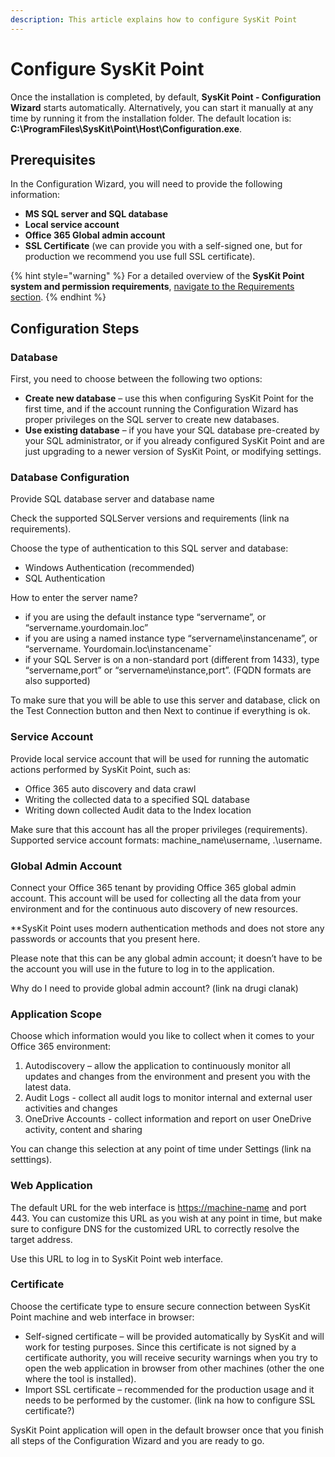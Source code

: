 ```yaml
---
description: This article explains how to configure SysKit Point
---
```


# Configure SysKit Point

Once the installation is completed, by default, **SysKit Point - Configuration Wizard** starts automatically. Alternatively, you can start it manually at any time by running it from the installation folder. The default location is: **C:\ProgramFiles\SysKit\Point\Host\Configuration.exe**.

## Prerequisites

In the Configuration Wizard, you will need to provide the following information:

* **MS SQL server and SQL database**
* **Local service account**
* **Office 365 Global admin account**
* **SSL Certificate** \(we can provide you with a self-signed one, but for production we recommend you use full SSL certificate\).

{% hint style="warning" %}
For a detailed overview of the **SysKit Point system and permission requirements**, [navigate to the Requirements section](../requirements-1/).
{% endhint %}

## Configuration Steps

### Database

First, you need to choose between the following two options: 

* **Create new database** – use this when configuring SysKit Point for the first time, and if the account running the Configuration Wizard has proper privileges on the SQL server to create new databases. 
* **Use existing database** – if you have your SQL database pre-created by your SQL administrator, or if you already configured SysKit Point and are just upgrading to a newer version of SysKit Point, or modifying settings. 

### Database Configuration

Provide SQL database server and database name 

Check the supported SQLServer versions and requirements \(link na requirements\). 

Choose the type of authentication to this SQL server and database: 

* Windows Authentication \(recommended\)  
* SQL Authentication 

How to enter the server name? 

* if you are using the default instance type “servername”, or “servername.yourdomain.loc” 
* if you are using a named instance type “servername\instancename”, or “servername. Yourdomain.loc\instancenameˇ  
* if your SQL Server is on a non-standard port \(different from 1433\), type “servername,port” or “servername\instance,port”. \(FQDN formats are also supported\) 

To make sure that you will be able to use this server and database, click on the Test Connection button and then Next to continue if everything is ok. 

### Service Account

Provide local service account that will be used for running the automatic actions performed by SysKit Point, such as:  

* Office 365 auto discovery and data crawl 
* Writing the collected data to a specified SQL database  
* Writing down collected Audit data to the Index location 

Make sure that this account has all the proper privileges \(requirements\). Supported service account formats: machine\_name\username, .\username. 

### Global Admin Account

Connect your Office 365 tenant by providing Office 365 global admin account. This account will be used for collecting all the data from your environment and for the continuous auto discovery of new resources.   

\*\*SysKit Point uses modern authentication methods and does not store any passwords or accounts that you present here. 

Please note that this can be any global admin account; it doesn’t have to be the account you will use in the future to log in to the application. 

Why do I need to provide global admin account? \(link na drugi clanak\) 

### Application Scope

Choose which information would you like to collect when it comes to your Office 365 environment: 

1. Autodiscovery – allow the application to continuously monitor all updates and changes from the environment and present you with the latest data. 
2. Audit Logs - collect all audit logs to monitor internal and external user activities and changes 
3. OneDrive Accounts - collect information and report on user OneDrive activity, content and sharing 

You can change this selection at any point of time under Settings \(link na setttings\). 

### Web Application

 The default URL for the web interface is [https://machine-name](https://machine-name/) and port 443. You can customize this URL as you wish at any point in time, but make sure to configure DNS for the customized URL to correctly resolve the target address.   
   
Use this URL to log in to SysKit Point web interface.   
 

### Certificate

Choose the certificate type to ensure secure connection between SysKit Point machine and web interface in browser: 

* Self-signed certificate – will be provided automatically by SysKit and will work for testing purposes. Since this certificate is not signed by a certificate authority, you will receive security warnings when you try to open the web application in browser from other machines \(other the one where the tool is installed\). 
* Import SSL certificate – recommended for the production usage and it needs to be performed by the customer.  \(link na how to configure SSL certificate?\) 

SysKit Point application will open in the default browser once that you finish all steps of the Configuration Wizard and you are ready to go. 








